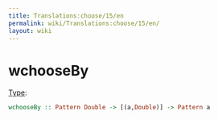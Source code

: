 ```yaml
---
title: Translations:choose/15/en
permalink: wiki/Translations:choose/15/en/
layout: wiki
---
```


# wchooseBy

[Type](/wiki/Type_signature "wikilink"):

``` haskell
wchooseBy :: Pattern Double -> [(a,Double)] -> Pattern a 
```
